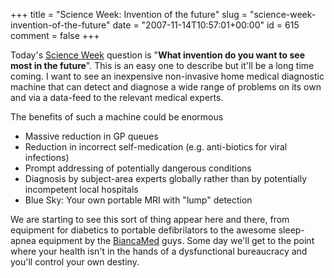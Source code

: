 +++
title = "Science Week: Invention of the future"
slug = "science-week-invention-of-the-future"
date = "2007-11-14T10:57:01+00:00"
id = 615
comment = false
+++

Today's [Science Week](http://www.scienceweek.ie/) question is "**What invention do you want to see most in the future**". This is an easy one to describe but it'll be a long time coming. I want to see an inexpensive non-invasive home medical diagnostic machine that can detect and diagnose a wide range of problems on its own and via a data-feed to the relevant medical experts.

The benefits of such a machine could be enormous

*   Massive reduction in GP queues
*   Reduction in incorrect self-medication (e.g. anti-biotics for viral infections)
*   Prompt addressing of potentially dangerous conditions
*   Diagnosis by subject-area experts globally rather than by potentially incompetent local hospitals
*   Blue Sky: Your own portable MRI with "lump" detection

We are starting to see this sort of thing appear here and there, from equipment for diabetics to portable defibrilators to the awesome sleep-apnea equipment by the [BiancaMed](http://www.biancamed.com/home/index.php) guys. Some day we'll get to the point where your health isn't in the hands of a dysfunctional bureaucracy and you'll control your own destiny.
